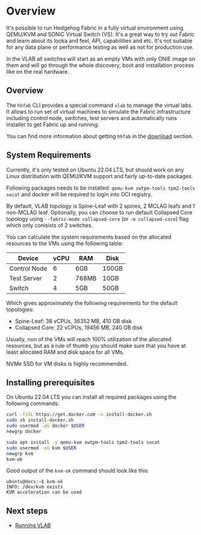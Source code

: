 # Overview

It's possible to run Hedgehog Fabric in a fully virtual environment using QEMU/KVM and SONiC Virtual Switch (VS). It's
a great way to try out Fabric and learn about its looka and feel, API, capabilities and etc. It's not suitable for any
data plane or performance testing as well as not for production use.

In the VLAB all switches will start as an empty VMs with only ONIE image on them and will go through the whole
discovery, boot and installation process like on the real hardware.

## Overview

The `hhfab` CLI provides a special command `vlab` to manage the virtual labs. It allows to run set of virtual machines
to simulate the Fabric infrastructure including control node, switches, test servers and automatically runs installer
to get Fabric up and running.

You can find more information about getting `hhfab` in the [download](../getting-started/download.md) section.

## System Requirements

Currently, it's only tested on Ubuntu 22.04 LTS, but should work on any Linux distribution with QEMU/KVM support and fairly
up-to-date packages.

Following packages needs to be installed: `qemu-kvm swtpm-tools tpm2-tools socat` and docker will be required to login
into OCI registry.

By default, VLAB topology is Spine-Leaf with 2 spines, 2 MCLAG leafs and 1 non-MCLAG leaf. Optionally, you can choose
to run default Collapsed Core topology using `--fabric-mode collapsed-core` (or `-m collapsed-core`) flag which only
conisists of 2 switches.

You can calculate the system requirements based on the allocated resources to the VMs using the following table:

| Device | vCPU | RAM | Disk |
| --- | --- | --- | --- |
| Control Node | 6 | 6GB | 100GB |
| Test Server | 2 | 768MB | 10GB |
| Switch | 4 | 5GB | 50GB |

Which gives approximately the following requirements for the default topologies:

* Spine-Leaf: 38 vCPUs, 36352 MB, 410 GB disk
* Collapsed Core: 22 vCPUs, 19456 MB, 240 GB disk

Usually, non of the VMs will reach 100% utilization of the allocated resources, but as a rule of thumb you should make
sure that you have at least allocated RAM and disk space for all VMs.

NVMe SSD for VM disks is highly recommended.

## Installing prerequisites

On Ubuntu 22.04 LTS you can install all required packages using the following commands:

```bash
curl -fsSL https://get.docker.com -o install-docker.sh
sudo sh install-docker.sh
sudo usermod -aG docker $USER
newgrp docker
```

```bash
sudo apt install -y qemu-kvm swtpm-tools tpm2-tools socat
sudo usermod -aG kvm $USER
newgrp kvm
kvm-ok
```

Good output of the `kvm-ok` command should look like this:

```console
ubuntu@docs:~$ kvm-ok
INFO: /dev/kvm exists
KVM acceleration can be used
```

## Next steps

* [Running VLAB](./running.md)
